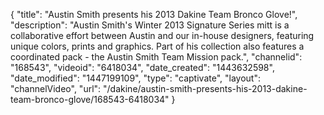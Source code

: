 {
    "title": "Austin Smith presents his 2013 Dakine Team Bronco Glove!",
    "description": "Austin Smith's Winter 2013 Signature Series mitt is a collaborative effort between Austin and our in-house designers, featuring unique colors, prints and graphics. Part of his collection also features a coordinated pack - the Austin Smith Team Mission pack.",
    "channelid": "168543",
    "videoid": "6418034",
    "date_created": "1443632598",
    "date_modified": "1447199109",
    "type": "captivate",
    "layout": "channelVideo",
    "url": "\/dakine\/austin-smith-presents-his-2013-dakine-team-bronco-glove\/168543-6418034"
}